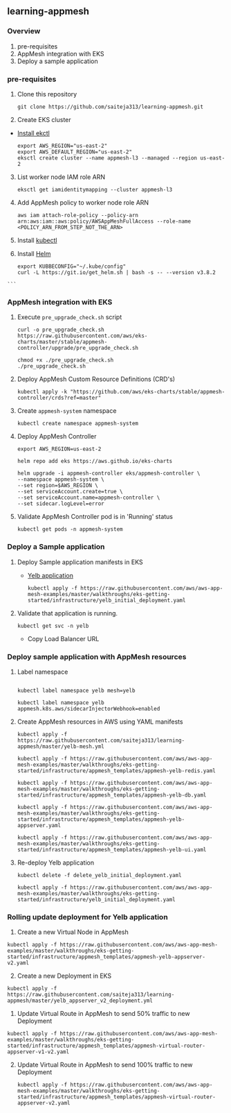 ## learning-appmesh

### Overview

1. pre-requisites
2. AppMesh integration with EKS
3. Deploy a sample application

### pre-requisites

1. Clone this repository

    ```
    git clone https://github.com/saiteja313/learning-appmesh.git
    ```

2. Create EKS cluster

- [Install ekctl](https://docs.aws.amazon.com/eks/latest/userguide/getting-started-eksctl.html)

    ```
    export AWS_REGION="us-east-2"
    export AWS_DEFAULT_REGION="us-east-2"
    eksctl create cluster --name appmesh-l3 --managed --region us-east-2
    ```

3. List worker node IAM role ARN

    ```
    eksctl get iamidentitymapping --cluster appmesh-l3
    ```

4. Add AppMesh policy to worker node role ARN

    ```
    aws iam attach-role-policy --policy-arn arn:aws:iam::aws:policy/AWSAppMeshFullAccess --role-name <POLICY_ARN_FROM_STEP_NOT_THE_ARN>
    ```

5. Install [kubectl](https://docs.aws.amazon.com/eks/latest/userguide/install-kubectl.html)

6. Install [Helm](https://docs.aws.amazon.com/eks/latest/userguide/helm.html)

    ```
    export KUBBECONFIG="~/.kube/config"
    curl -L https://git.io/get_helm.sh | bash -s -- --version v3.8.2
<!--     curl https://raw.githubusercontent.com/helm/helm/master/scripts/get-helm-3 > get_helm.sh
    chmod 700 get_helm.sh
    ./get_helm.sh -->
    ```

### AppMesh integration with EKS

1. Execute `pre_upgrade_check.sh` script

    ```
    curl -o pre_upgrade_check.sh https://raw.githubusercontent.com/aws/eks-charts/master/stable/appmesh-controller/upgrade/pre_upgrade_check.sh

    chmod +x ./pre_upgrade_check.sh
    ./pre_upgrade_check.sh
    ```

2. Deploy AppMesh Custom Resource Definitions (CRD's)

    ```
    kubectl apply -k "https://github.com/aws/eks-charts/stable/appmesh-controller/crds?ref=master"
    ```
3. Create `appmesh-system` namespace

    ```
    kubectl create namespace appmesh-system
    ```

4. Deploy AppMesh Controller

    ```
    export AWS_REGION=us-east-2
    
    helm repo add eks https://aws.github.io/eks-charts

    helm upgrade -i appmesh-controller eks/appmesh-controller \
    --namespace appmesh-system \
    --set region=$AWS_REGION \
    --set serviceAccount.create=true \
    --set serviceAccount.name=appmesh-controller \
    --set sidecar.logLevel=error
    ```

5. Validate AppMesh Controller pod is in 'Running' status

    ```
    kubectl get pods -n appmesh-system
    ```


### Deploy a Sample application
1. Deploy Sample application manifests in EKS

    - [Yelb application](https://github.com/mreferre/yelb)

        ```
        kubectl apply -f https://raw.githubusercontent.com/aws/aws-app-mesh-examples/master/walkthroughs/eks-getting-started/infrastructure/yelb_initial_deployment.yaml
        ```

2. Validate that application is running.

    ```
    kubectl get svc -n yelb
    ```
    - Copy Load Balancer URL

### Deploy sample application with AppMesh resources


1. Label namespace

    ```

    kubectl label namespace yelb mesh=yelb 
    
    kubectl label namespace yelb appmesh.k8s.aws/sidecarInjectorWebhook=enabled
    ```

2. Create AppMesh resources in AWS using YAML manifests

    ```
    kubectl apply -f https://raw.githubusercontent.com/saiteja313/learning-appmesh/master/yelb-mesh.yml

    kubectl apply -f https://raw.githubusercontent.com/aws/aws-app-mesh-examples/master/walkthroughs/eks-getting-started/infrastructure/appmesh_templates/appmesh-yelb-redis.yaml

    kubectl apply -f https://raw.githubusercontent.com/aws/aws-app-mesh-examples/master/walkthroughs/eks-getting-started/infrastructure/appmesh_templates/appmesh-yelb-db.yaml

    kubectl apply -f https://raw.githubusercontent.com/aws/aws-app-mesh-examples/master/walkthroughs/eks-getting-started/infrastructure/appmesh_templates/appmesh-yelb-appserver.yaml

    kubectl apply -f https://raw.githubusercontent.com/aws/aws-app-mesh-examples/master/walkthroughs/eks-getting-started/infrastructure/appmesh_templates/appmesh-yelb-ui.yaml
    ```

3. Re-deploy Yelb application

    ```
    kubectl delete -f delete_yelb_initial_deployment.yaml

    kubectl apply -f https://raw.githubusercontent.com/aws/aws-app-mesh-examples/master/walkthroughs/eks-getting-started/infrastructure/yelb_initial_deployment.yaml
    ```

### Rolling update deployment for Yelb application

1. Create a new Virtual Node in AppMesh

```
kubectl apply -f https://raw.githubusercontent.com/aws/aws-app-mesh-examples/master/walkthroughs/eks-getting-started/infrastructure/appmesh_templates/appmesh-yelb-appserver-v2.yaml
```

2. Create a new Deployment in EKS

```
kubectl apply -f https://raw.githubusercontent.com/saiteja313/learning-appmesh/master/yelb_appserver_v2_deployment.yml
```

1. Update Virtual Route in AppMesh to send 50% traffic to new Deployment

```
kubectl apply -f https://raw.githubusercontent.com/aws/aws-app-mesh-examples/master/walkthroughs/eks-getting-started/infrastructure/appmesh_templates/appmesh-virtual-router-appserver-v1-v2.yaml
```

2. Update Virtual Route in AppMesh to send 100% traffic to new Deployment

    ```
    kubectl apply -f https://raw.githubusercontent.com/aws/aws-app-mesh-examples/master/walkthroughs/eks-getting-started/infrastructure/appmesh_templates/appmesh-virtual-router-appserver-v2.yaml
    ```
